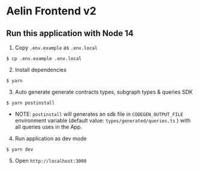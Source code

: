 # Aelin Frontend v2

## Run this application with Node 14

1. Copy `.env.example` as `.env.local`

```
$ cp .env.example .env.local
```

2. Install dependencies

```
$ yarn
```

3. Auto generate generate contracts types, subgraph types & queries SDK

```
$ yarn postinstall
```

- NOTE: `postinstall` will generates an sdk file in `CODEGEN_OUTPUT_FILE` environment variable (default value: `types/generated/queries.ts` ) with all queries uses in the App.

4. Run application as dev mode

```
$ yarn dev
```

5. Open `http://localhost:3000`

